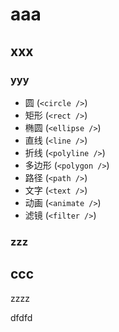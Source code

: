 # aaa


## xxx

### yyy

- 圆 (`<circle />`)
- 矩形 (`<rect />`)
- 椭圆 (`<ellipse />`)
- 直线 (`<line />`)
- 折线 (`<polyline />`)
- 多边形 (`<polygon />`)
- 路径 (`<path />`)
- 文字 (`<text />`)
- 动画 (`<animate />`)
- 滤镜 (`<filter />`)

### zzz


## ccc

zzzz

<!--aaaaaabbbb-->

dfdfd